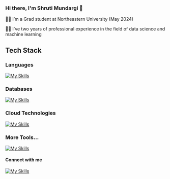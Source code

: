 ### Hi there, I'm Shruti Mundargi 👋


👩‍🎓 I’m a Grad student at Northeastern University (May 2024)

👩‍💻 I’ve two years of professional experience in the field of data science and machine learning

## Tech Stack

### Languages
[![My Skills](https://skillicons.dev/icons?i=py,js,r,cs)]()

### Databases
[![My Skills](https://skillicons.dev/icons?i=mysql,mongodb)]()

### Cloud Technologies
[![My Skills](https://skillicons.dev/icons?i=aws,gcp,azure,kafka)]()

### More Tools...
[![My Skills](https://skillicons.dev/icons?i=git,tensorflow,pytorch,docker,flask,fastapi,heroku,postman)]()


#### Connect with me
[![My Skills](https://skillicons.dev/icons?i=linkedin)](https://www.linkedin.com/in/shruti-mundargi/)
